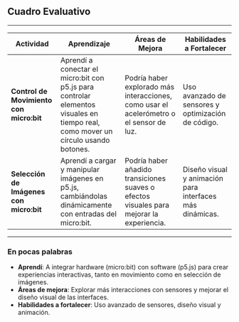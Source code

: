 ## Cuadro Evaluativo


---

| **Actividad**                     | **Aprendizaje**                                                                 | **Áreas de Mejora**                                                                 | **Habilidades a Fortalecer**                                   |
|-----------------------------------|--------------------------------------------------------------------------------|------------------------------------------------------------------------------------|---------------------------------------------------------------|
| **Control de Movimiento con micro:bit** | Aprendí a conectar el micro:bit con p5.js para controlar elementos visuales en tiempo real, como mover un círculo usando botones. | Podría haber explorado más interacciones, como usar el acelerómetro o el sensor de luz. | Uso avanzado de sensores y optimización de código.             |
| **Selección de Imágenes con micro:bit** | Aprendí a cargar y manipular imágenes en p5.js, cambiándolas dinámicamente con entradas del micro:bit. | Podría haber añadido transiciones suaves o efectos visuales para mejorar la experiencia. | Diseño visual y animación para interfaces más dinámicas.       |

---

### En pocas palabras
- **Aprendí**: A integrar hardware (micro:bit) con software (p5.js) para crear experiencias interactivas, tanto en movimiento como en selección de imágenes.
- **Áreas de mejora**: Explorar más interacciones con sensores y mejorar el diseño visual de las interfaces.
- **Habilidades a fortalecer**: Uso avanzado de sensores, diseño visual y animación.

